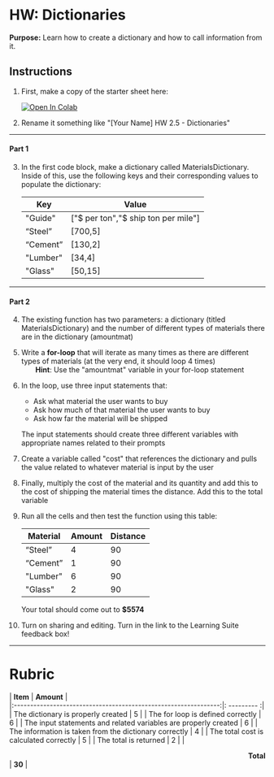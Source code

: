 #  HW: Dictionaries

**Purpose:** Learn how to create a dictionary and how to call information from it.

## Instructions
1. First, make a copy of the starter sheet here:

   <a href="https://colab.research.google.com/github/byu-cce270/content/blob/main/docs/unit2/dictionaries/Starter_Sheet_HW_Dictionaries.ipynb" target="_parent"><img src="https://colab.research.google.com/assets/colab-badge.svg" alt="Open In Colab"/></a>

3. Rename it something like "[Your Name] HW 2.5 - Dictionaries"

---

#### Part 1
3. In the first code block, make a dictionary called MaterialsDictionary. Inside of this, use the following keys and their corresponding values to populate the dictionary:

      Key         |             Value
      ----------- | ------------------------------------
      "Guide"     |  ["$ per ton","$ ship ton per mile"] 
      “Steel”     |  [700,5] 
      “Cement”    |  [130,2]
      "Lumber"    |  [34,4]
      "Glass"     |  [50,15]

---

#### Part 2
4. The existing function has two parameters: a dictionary (titled MaterialsDictionary) and the number of different types of materials there are in the dictionary (amountmat)
5. Write a **for-loop** that will iterate as many times as there are different types of materials (at the very end, it should loop 4 times)
    <br>&nbsp;&nbsp;&nbsp;&nbsp;&nbsp;&nbsp;&nbsp;**Hint**: Use the "amountmat" variable in your for-loop statement</br>
6. In the loop, use three input statements that:
   
      - Ask what material the user wants to buy
      - Ask how much of that material the user wants to buy
      - Ask how far the material will be shipped
     
      The input statements should create three different variables with appropriate names related to their prompts

7. Create a variable called "cost" that references the dictionary and pulls the value related to whatever material is input by the user
8. Finally, multiply the cost of the material and its quantity and add this to the cost of shipping the material times the distance. Add this to the total variable
9. Run all the cells and then test the function using this table:
    
      Material    |   Amount  |  Distance
      ----------- | --------- | ----------
      “Steel”     |     4     |    90
      “Cement”    |     1     |    90
      "Lumber"    |     6     |    90
      "Glass"     |     2     |    90

     Your total should come out to **$5574**
  
  10. Turn on sharing and editing. Turn in the link to the Learning Suite feedback box!

---

# Rubric

|                            **Item**                             |  **Amount**  |  
|:---------------------------------------------------------------:|: ---------  :|
|               The dictionary is properly created                |       5      |
|                The for loop is defined correctly                |       6      |
| The input statements and related variables are properly created |       6      |
|     The information is taken from the dictionary correctly      |       4      |
|             The total cost is calculated correctly              |       5      |
|                      The total is returned                      |       2      |
|         <div style="text-align: right">**Total**</div>          |    **30**    |
